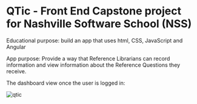 # QTic - Front End Capstone project for Nashville Software School (NSS)

Educational purpose: build an app that uses html, CSS, JavaScript and Angular

App purpose: Provide a way that Reference Librarians can record information and view information about the Reference Questions they receive. 

The dashboard view once the user is logged in:

![qtic](https://user-images.githubusercontent.com/16695314/34234236-8536a3cc-e5af-11e7-81a0-e9bbf460108f.png)
